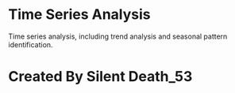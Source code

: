 # Time Series Analysis
Time series analysis, including trend analysis and seasonal pattern identification.

# Created By Silent Death_53
